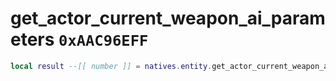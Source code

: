 # get_actor_current_weapon_ai_parameters `0xAAC96EFF`

```lua
local result --[[ number ]] = natives.entity.get_actor_current_weapon_ai_parameters(_unk0 --[[ number ]], _unk1 --[[ number ]])
```
